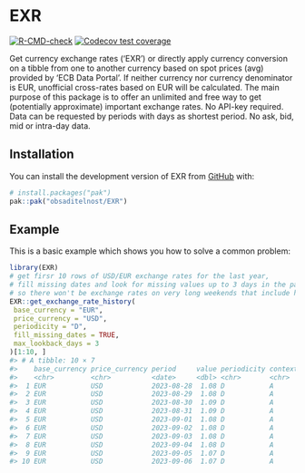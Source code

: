 
<!-- README.md is generated from README.Rmd. Please edit that file -->

# EXR

<!-- badges: start -->

[![R-CMD-check](https://github.com/obsaditelnost/EXR/actions/workflows/R-CMD-check.yaml/badge.svg)](https://github.com/obsaditelnost/EXR/actions/workflows/R-CMD-check.yaml)
[![Codecov test
coverage](https://codecov.io/gh/obsaditelnost/EXR/graph/badge.svg)](https://app.codecov.io/gh/obsaditelnost/EXR)
<!-- badges: end -->

Get currency exchange rates (‘EXR’) or directly apply currency
conversion on a tibble from one to another currency based on spot prices
(avg) provided by ‘ECB Data Portal’. If neither currency nor currency
denominator is EUR, unofficial cross-rates based on EUR will be
calculated. The main purpose of this package is to offer an unlimited
and free way to get (potentially approximate) important exchange rates.
No API-key required. Data can be requested by periods with days as
shortest period. No ask, bid, mid or intra-day data.

## Installation

You can install the development version of EXR from
[GitHub](https://github.com/) with:

``` r
# install.packages("pak")
pak::pak("obsaditelnost/EXR")
```

## Example

This is a basic example which shows you how to solve a common problem:

``` r
library(EXR)
# get firsr 10 rows of USD/EUR exchange rates for the last year,
# fill missing dates and look for missing values up to 3 days in the past
# so there won't be exchange rates on very long weekends that include holidays
EXR::get_exchange_rate_history(
 base_currency = "EUR",
 price_currency = "USD",
 periodicity = "D",
 fill_missing_dates = TRUE,
 max_lookback_days = 3
)[1:10, ]
#> # A tibble: 10 × 7
#>    base_currency price_currency period     value periodicity context raw  
#>    <chr>         <chr>          <date>     <dbl> <chr>       <chr>   <lgl>
#>  1 EUR           USD            2023-08-28  1.08 D           A       TRUE 
#>  2 EUR           USD            2023-08-29  1.08 D           A       TRUE 
#>  3 EUR           USD            2023-08-30  1.09 D           A       TRUE 
#>  4 EUR           USD            2023-08-31  1.09 D           A       TRUE 
#>  5 EUR           USD            2023-09-01  1.08 D           A       TRUE 
#>  6 EUR           USD            2023-09-02  1.08 D           A       FALSE
#>  7 EUR           USD            2023-09-03  1.08 D           A       FALSE
#>  8 EUR           USD            2023-09-04  1.08 D           A       TRUE 
#>  9 EUR           USD            2023-09-05  1.07 D           A       TRUE 
#> 10 EUR           USD            2023-09-06  1.07 D           A       TRUE
```
